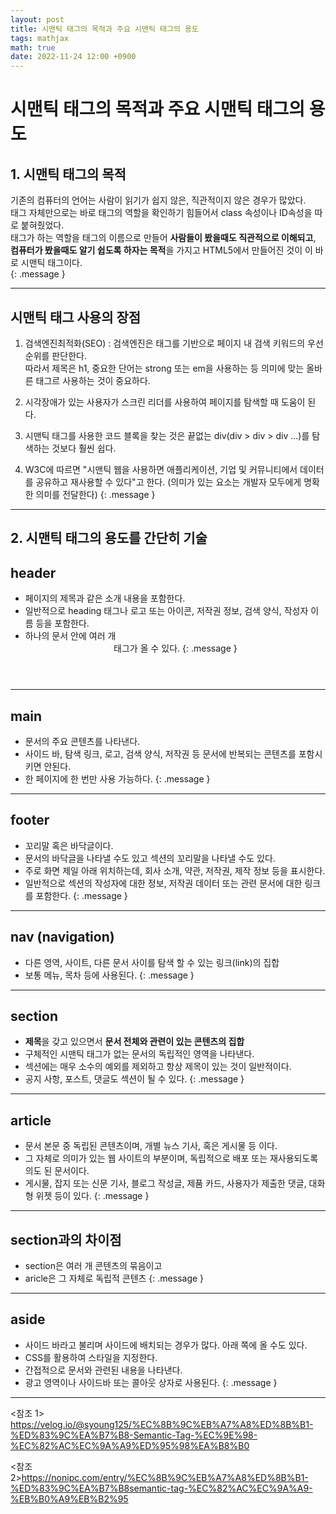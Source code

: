 ```yaml
---
layout: post
title: 시맨틱 태그의 목적과 주요 시맨틱 태그의 용도
tags: mathjax
math: true
date: 2022-11-24 12:00 +0900
---
```


# 시맨틱 태그의 목적과 주요 시맨틱 태그의 용도

## 1. 시맨틱 태그의 목적

기존의 컴퓨터의 언어는 사람이 읽기가 쉽지 않은, 직관적이지 않은 경우가 많았다.<br>
태그 자체만으로는 바로 태그의 역할을 확인하기 힘들어서 class 속성이나 ID속성을 따로 붙혀줬었다.<br>
태그가 하는 역할을 태그의 이름으로 만들어 **사람들이 봤을때도 직관적으로 이해되고**,
**컴퓨터가 봤을때도 알기 쉽도록 하자는 목적**을 가지고 HTML5에서 만들어진 것이 이 바로 시맨틱 태그이다.<br>
{: .message }

---
## 시맨틱 태그 사용의 장점

1. 검색엔진최적화(SEO) : 검색엔진은 태그를 기반으로 페이지 내 검색 키워드의 우선순위를 판단한다.<br>
따라서 제목은 h1, 중요한 단어는 strong 또는 em을 사용하는 등 의미에 맞는 올바른 태그르 사용하는 것이 중요하다.

2. 시각장애가 있는 사용자가 스크린 리더를 사용하여 페이지를 탐색할 때 도움이 된다.

3. 시맨틱 태그를 사용한 코드 블록을 찾는 것은 끝없는 div(div > div > div ...)를 탐색하는 것보다 훨씬 쉽다.

4. W3C에 따르면 "시맨틱 웹을 사용하면 애플리케이션, 기업 및 커뮤니티에서 데이터를 공유하고 재사용할 수 있다"고 한다. (의미가 있는 요소는 개발자 모두에게 명확한 의미를 전달한다)
{: .message }

---
## 2. 시맨틱 태그의 용도를 간단히 기술

## header

- 페이지의 제목과 같은 소개 내용을 포함한다.
- 일반적으로 heading 태그나 로고 또는 아이콘, 저작권 정보, 검색 양식, 작성자 이름 등을 포함한다.
- 하나의 문서 안에 여러 개<header> 태그가 올 수 있다.
{: .message }

---
## main

- 문서의 주요 콘텐츠를 나타낸다.
- 사이드 바, 탐색 링크, 로고, 검색 양식, 저작권 등 문서에 반복되는 콘텐츠를 포함시키면 안된다.
- 한 페이지에 한 번만 사용 가능하다.
{: .message }

---
## footer

- 꼬리말 혹은 바닥글이다.
- 문서의 바닥글을 나타낼 수도 있고 섹션의 꼬리말을 나타낼 수도 있다.
- 주로 화면 제일 아래 위치하는데, 회사 소개, 약관, 저작권, 제작 정보 등을 표시한다.
- 일반적으로 섹션의 작성자에 대한 정보, 저작권 데이터 또는 관련 문서에 대한 링크를 포함한다.
{: .message }

---
## nav (navigation)

- 다른 영역, 사이트, 다른 문서 사이를 탐색 할 수 있는 링크(link)의 집합
- 보통 메뉴, 목차 등에 사용된다.
{: .message }

---
## section

- **제목**을 갖고 있으면서 **문서 전체와 관련이 있는 콘텐츠의 집합**
- 구체적인 시맨틱 태그가 없는 문서의 독립적인 영역을 나타낸다.
- 섹션에는 매우 소수의 예외를 제외하고 항상 제목이 있는 것이 일반적이다.
- 공지 사항, 포스트, 댓글도 섹션이 될 수 있다.
{: .message }

---
## article

- 문서 본문 중 독립된 콘텐츠이며, 개별 뉴스 기사, 혹은 게시물 등 이다.
- 그 자체로 의미가 있는 웹 사이트의 부분이며, 독립적으로 배포 또는 재사용되도록 의도 된 문서이다.
- 게시물, 잡지 또는 신문 기사, 블로그 작성글, 제품 카드, 사용자가 제출한 댓글, 대화형 위젯 등이 있다.
{: .message }

---
##  section과의 차이점
- section은 여러 개 콘텐츠의 묶음이고
- aricle은 그 자체로 독립적 콘텐츠
{: .message }

---
## aside

- 사이드 바라고 불리며 사이드에 배치되는 경우가 많다. 아래 쪽에 올 수도 있다.
- CSS를 활용하여 스타일을 지정한다.
- 간접적으로 문서와 관련된 내용을 나타낸다.
- 광고 영역이나 사이드바 또는 콜아웃 상자로 사용된다.
{: .message }


---
<참조 1> https://velog.io/@syoung125/%EC%8B%9C%EB%A7%A8%ED%8B%B1-%ED%83%9C%EA%B7%B8-Semantic-Tag-%EC%9E%98-%EC%82%AC%EC%9A%A9%ED%95%98%EA%B8%B0

<참조 2>https://nonipc.com/entry/%EC%8B%9C%EB%A7%A8%ED%8B%B1-%ED%83%9C%EA%B7%B8semantic-tag-%EC%82%AC%EC%9A%A9-%EB%B0%A9%EB%B2%95